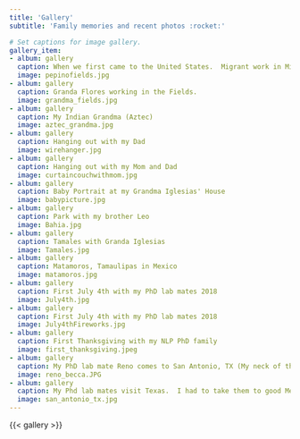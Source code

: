 ```yaml
---
title: 'Gallery'
subtitle: 'Family memories and recent photos :rocket:'

# Set captions for image gallery.
gallery_item:
- album: gallery
  caption: When we first came to the United States.  Migrant work in Michigan, picking pepinos.
  image: pepinofields.jpg
- album: gallery
  caption: Granda Flores working in the Fields.
  image: grandma_fields.jpg
- album: gallery
  caption: My Indian Grandma (Aztec)
  image: aztec_grandma.jpg
- album: gallery
  caption: Hanging out with my Dad
  image: wirehanger.jpg
- album: gallery
  caption: Hanging out with my Mom and Dad
  image: curtaincouchwithmom.jpg
- album: gallery
  caption: Baby Portrait at my Grandma Iglesias' House
  image: babypicture.jpg
- album: gallery
  caption: Park with my brother Leo
  image: Bahia.jpg
- album: gallery
  caption: Tamales with Granda Iglesias
  image: Tamales.jpg
- album: gallery
  caption: Matamoros, Tamaulipas in Mexico
  image: matamoros.jpg
- album: gallery
  caption: First July 4th with my PhD lab mates 2018
  image: July4th.jpg
- album: gallery
  caption: First July 4th with my PhD lab mates 2018
  image: July4thFireworks.jpg
- album: gallery
  caption: First Thanksgiving with my NLP PhD family
  image: first_thanksgiving.jpeg
- album: gallery
  caption: My PhD lab mate Reno comes to San Antonio, TX (My neck of the woods!)
  image: reno_becca.JPG
- album: gallery
  caption: My Phd lab mates visit Texas.  I had to take them to good Mexican food.
  image: san_antonio_tx.jpg
---
```


{{< gallery >}}
